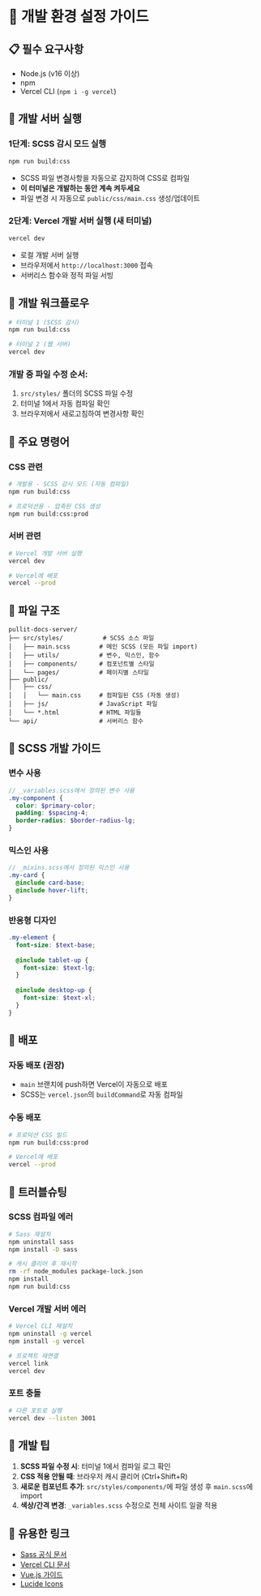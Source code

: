 # 🚀 개발 환경 설정 가이드

## 📋 필수 요구사항

- Node.js (v16 이상)
- npm
- Vercel CLI (`npm i -g vercel`)

## 🔧 개발 서버 실행

### 1단계: SCSS 감시 모드 실행
```bash
npm run build:css
```
- SCSS 파일 변경사항을 자동으로 감지하여 CSS로 컴파일
- **이 터미널은 개발하는 동안 계속 켜두세요**
- 파일 변경 시 자동으로 `public/css/main.css` 생성/업데이트

### 2단계: Vercel 개발 서버 실행 (새 터미널)
```bash
vercel dev
```
- 로컬 개발 서버 실행
- 브라우저에서 `http://localhost:3000` 접속
- 서버리스 함수와 정적 파일 서빙

## 📁 개발 워크플로우

```bash
# 터미널 1 (SCSS 감시)
npm run build:css

# 터미널 2 (웹 서버)
vercel dev
```

### 개발 중 파일 수정 순서:
1. `src/styles/` 폴더의 SCSS 파일 수정
2. 터미널 1에서 자동 컴파일 확인
3. 브라우저에서 새로고침하여 변경사항 확인

## 🎯 주요 명령어

### CSS 관련
```bash
# 개발용 - SCSS 감시 모드 (자동 컴파일)
npm run build:css

# 프로덕션용 - 압축된 CSS 생성
npm run build:css:prod
```

### 서버 관련
```bash
# Vercel 개발 서버 실행
vercel dev

# Vercel에 배포
vercel --prod
```

## 📂 파일 구조

```
pullit-docs-server/
├── src/styles/           # SCSS 소스 파일
│   ├── main.scss        # 메인 SCSS (모든 파일 import)
│   ├── utils/           # 변수, 믹스인, 함수
│   ├── components/      # 컴포넌트별 스타일
│   └── pages/           # 페이지별 스타일
├── public/
│   ├── css/
│   │   └── main.css     # 컴파일된 CSS (자동 생성)
│   ├── js/              # JavaScript 파일
│   └── *.html           # HTML 파일들
└── api/                 # 서버리스 함수
```

## 🔄 SCSS 개발 가이드

### 변수 사용
```scss
// _variables.scss에서 정의된 변수 사용
.my-component {
  color: $primary-color;
  padding: $spacing-4;
  border-radius: $border-radius-lg;
}
```

### 믹스인 사용
```scss
// _mixins.scss에서 정의된 믹스인 사용
.my-card {
  @include card-base;
  @include hover-lift;
}
```

### 반응형 디자인
```scss
.my-element {
  font-size: $text-base;
  
  @include tablet-up {
    font-size: $text-lg;
  }
  
  @include desktop-up {
    font-size: $text-xl;
  }
}
```

## 🚀 배포

### 자동 배포 (권장)
- `main` 브랜치에 push하면 Vercel이 자동으로 배포
- SCSS는 `vercel.json`의 `buildCommand`로 자동 컴파일

### 수동 배포
```bash
# 프로덕션 CSS 빌드
npm run build:css:prod

# Vercel에 배포
vercel --prod
```

## 🐛 트러블슈팅

### SCSS 컴파일 에러
```bash
# Sass 재설치
npm uninstall sass
npm install -D sass

# 캐시 클리어 후 재시작
rm -rf node_modules package-lock.json
npm install
npm run build:css
```

### Vercel 개발 서버 에러
```bash
# Vercel CLI 재설치
npm uninstall -g vercel
npm install -g vercel

# 프로젝트 재연결
vercel link
vercel dev
```

### 포트 충돌
```bash
# 다른 포트로 실행
vercel dev --listen 3001
```

## 📝 개발 팁

1. **SCSS 파일 수정 시**: 터미널 1에서 컴파일 로그 확인
2. **CSS 적용 안될 때**: 브라우저 캐시 클리어 (Ctrl+Shift+R)
3. **새로운 컴포넌트 추가**: `src/styles/components/`에 파일 생성 후 `main.scss`에 import
4. **색상/간격 변경**: `_variables.scss` 수정으로 전체 사이트 일괄 적용

## 🔗 유용한 링크

- [Sass 공식 문서](https://sass-lang.com/documentation)
- [Vercel CLI 문서](https://vercel.com/docs/cli)
- [Vue.js 가이드](https://vuejs.org/guide/)
- [Lucide Icons](https://lucide.dev/icons/)

